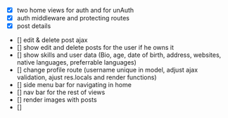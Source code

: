 - [x] two home views for auth and for unAuth
- [x] auth middleware and protecting routes
- [x] post details
- [] edit & delete post ajax
- [] show edit and delete posts for the user if he owns it
- [] show skills and user data (Bio, age, date of birth, address, websites, native languages, preferrable languages)
- [] change profile route (username unique in model, adjust ajax validation, ajust res.locals and render functions)
- [] side menu bar for navigating in home
- [] nav bar for the rest of views
- [] render images with posts
- []
